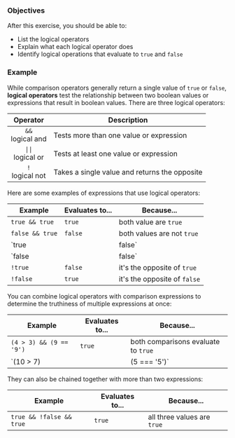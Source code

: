 <!--{ ids:[143], language:'JavaScript', type:'workshop', order: 17, name:'Logical Operators', description:'Test the relationship between two boolean values' }-->

### Objectives

After this exercise, you should be able to:

- List the logical operators
- Explain what each logical operator does
- Identify logical operations that evaluate to `true` and `false`

### Example

While comparison operators generally return a single value of `true` or `false`, __logical operators__ test the relationship between two boolean values or expressions that result in boolean values. There are three logical operators:

| Operator                                | Description                                   |
| :-------------------------------------: | --------------------------------------------- |
| `&&`<br>logical and                     | Tests more than one value or expression       |
| <code>&#124;&#124;</code><br>logical or | Tests at least one value or expression        |
| `!`<br>logical not                      | Takes a single value and returns the opposite |

Here are some examples of expressions that use logical operators:

| Example          | Evaluates to... | Because...                   |
| ---------------- | --------------- | ---------------------------- |
| `true && true`   | `true`          | both value are `true`        |
| `false && true`  | `false`         | both values are not `true`   |
| `true || false`  | `true`          | at least one value is `true` |
| `false || false` | `false`         | both values are `false`      |
| `!true`          | `false`         | it's the opposite of `true`  |
| `!false`         | `true`          | it's the opposite of `false` |

You can combine logical operators with comparison expressions to determine the truthiness of multiple expressions at once:

| Example                   | Evaluates to... | Because...                          |
| ------------------------- | --------------- | ----------------------------------- |
| `(4 > 3) && (9 == '9')`   | `true`          | both comparisons evaluate to `true` |
| `(10 > 7) || (5 === '5')` | `false`         | at least one expression is `false`  |

They can also be chained together with more than two expressions:

| Example                  | Evaluates to... | Because...                  |
| ------------------------ | --------------- | --------------------------- |
| `true && !false && true` | `true`          | all three values are `true` |
